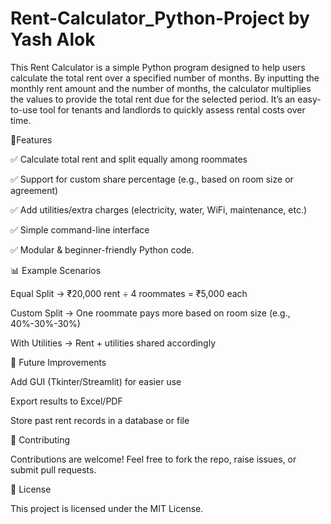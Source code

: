 # Rent-Calculator_Python-Project by Yash Alok
This Rent Calculator is a simple Python program designed to help users calculate the total rent over a specified number of months. 
By inputting the monthly rent amount and the number of months, the calculator multiplies the values to provide the total rent due for the selected period.
It’s an easy-to-use tool for tenants and landlords to quickly assess rental costs over time.

🚀Features

✅ Calculate total rent and split equally among roommates

✅ Support for custom share percentage (e.g., based on room size or agreement)

✅ Add utilities/extra charges (electricity, water, WiFi, maintenance, etc.)

✅ Simple command-line interface

✅ Modular & beginner-friendly Python code.

📊 Example Scenarios

Equal Split → ₹20,000 rent ÷ 4 roommates = ₹5,000 each

Custom Split → One roommate pays more based on room size (e.g., 40%-30%-30%)

With Utilities → Rent + utilities shared accordingly

📌 Future Improvements

Add GUI (Tkinter/Streamlit) for easier use

Export results to Excel/PDF

Store past rent records in a database or file

🤝 Contributing

Contributions are welcome! Feel free to fork the repo, raise issues, or submit pull requests.

📜 License

This project is licensed under the MIT License.







